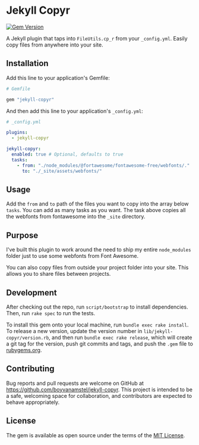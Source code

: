 # Jekyll Copyr

[![Gem Version](https://badge.fury.io/rb/jekyll-copyr.svg)](https://badge.fury.io/rb/jekyll-copyr)

A Jekyll plugin that taps into `FileUtils.cp_r` from your `_config.yml`. Easily copy files from anywhere into your site.

## Installation

Add this line to your application's Gemfile:

```ruby
# Gemfile

gem "jekyll-copyr"
```

And then add this line to your application's `_config.yml`:

```yml
# _config.yml

plugins:
  - jekyll-copyr

jekyll-copyr:
  enabled: true # Optional, defaults to true
  tasks:
    - from: "./node_modules/@fortawesome/fontawesome-free/webfonts/."
      to: "./_site/assets/webfonts/"
```

## Usage

Add the `from` and `to` path of the files you want to copy into the array below `tasks`. You can add as many tasks as you want. The task above copies all the webfonts from fontawesome into the `_site` directory.

## Purpose

I've built this plugin to work around the need to ship my entire `node_modules` folder just to use some webfonts from Font Awesome.

You can also copy files from outside your project folder into your site. This allows you to share files between projects.

## Development

After checking out the repo, run `script/bootstrap` to install dependencies. Then, run `rake spec` to run the tests.

To install this gem onto your local machine, run `bundle exec rake install`. To release a new version, update the version number in `lib/jekyll-copyr/version.rb`, and then run `bundle exec rake release`, which will create a git tag for the version, push git commits and tags, and push the `.gem` file to [rubygems.org](https://rubygems.org).

## Contributing

Bug reports and pull requests are welcome on GitHub at https://github.com/boyvanamstel/jekyll-copyr. This project is intended to be a safe, welcoming space for collaboration, and contributors are expected to behave appropriately.

## License

The gem is available as open source under the terms of the [MIT License](https://opensource.org/licenses/MIT).
